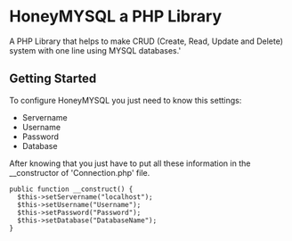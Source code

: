 # HoneyMYSQL a PHP Library
A PHP Library that helps to make CRUD (Create, Read, Update and Delete) system with one line using MYSQL databases.'

## Getting Started
To configure HoneyMYSQL you just need to know this settings:
* Servername
* Username
* Password
* Database

After knowing that you just have to put all these information in the __constructor of 'Connection.php' file.

```
public function __construct() {
  $this->setServername("localhost");
  $this->setUsername("Username");
  $this->setPassword("Password");
  $this->setDatabase("DatabaseName");
}
```
